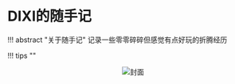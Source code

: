 

# DIXI的随手记

<div id="progress-container">
  <div id="progress-bar"></div>
</div>

!!! abstract "关于随手记"
    记录一些零零碎碎但感觉有点好玩的折腾经历

!!! tips ""
    <center>![](https://cdn.jsdelivr.net/gh/dixiLOG/blogStatic/202502092120.svg "封面")</center>